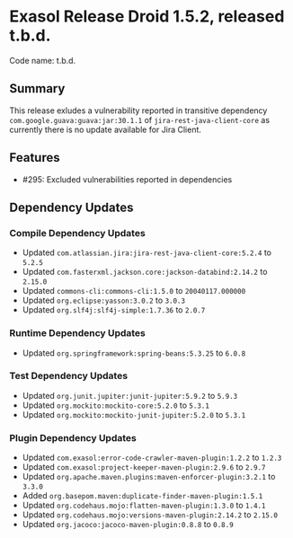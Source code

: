 # Exasol Release Droid 1.5.2, released t.b.d.

Code name: t.b.d.

## Summary

This release exludes a vulnerability reported in transitive dependency `com.google.guava:guava:jar:30.1.1` of `jira-rest-java-client-core` as currently there is no update available for Jira Client.

## Features

* #295: Excluded vulnerabilities reported in dependencies

## Dependency Updates

### Compile Dependency Updates

* Updated `com.atlassian.jira:jira-rest-java-client-core:5.2.4` to `5.2.5`
* Updated `com.fasterxml.jackson.core:jackson-databind:2.14.2` to `2.15.0`
* Updated `commons-cli:commons-cli:1.5.0` to `20040117.000000`
* Updated `org.eclipse:yasson:3.0.2` to `3.0.3`
* Updated `org.slf4j:slf4j-simple:1.7.36` to `2.0.7`

### Runtime Dependency Updates

* Updated `org.springframework:spring-beans:5.3.25` to `6.0.8`

### Test Dependency Updates

* Updated `org.junit.jupiter:junit-jupiter:5.9.2` to `5.9.3`
* Updated `org.mockito:mockito-core:5.2.0` to `5.3.1`
* Updated `org.mockito:mockito-junit-jupiter:5.2.0` to `5.3.1`

### Plugin Dependency Updates

* Updated `com.exasol:error-code-crawler-maven-plugin:1.2.2` to `1.2.3`
* Updated `com.exasol:project-keeper-maven-plugin:2.9.6` to `2.9.7`
* Updated `org.apache.maven.plugins:maven-enforcer-plugin:3.2.1` to `3.3.0`
* Added `org.basepom.maven:duplicate-finder-maven-plugin:1.5.1`
* Updated `org.codehaus.mojo:flatten-maven-plugin:1.3.0` to `1.4.1`
* Updated `org.codehaus.mojo:versions-maven-plugin:2.14.2` to `2.15.0`
* Updated `org.jacoco:jacoco-maven-plugin:0.8.8` to `0.8.9`
